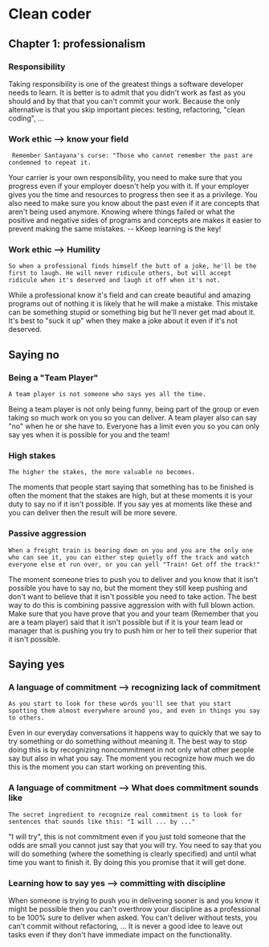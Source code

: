# Clean coder

## Chapter 1: professionalism

### Responsibility

 Taking responsibility is one of the greatest things a software developer needs to learn. It is better is to admit that you didn't work as fast as you should and by that that you can't commit your work. Because the only alternative is that you skip important pieces: testing, refactoring, "clean coding", ...

### Work ethic --> know your field

` Remember Santayana's curse: "Those who cannot remember the past are condemned to repeat it.`

Your carrier is your own responsibility, you need to make sure that you progress even if your employer doesn't help you with it. If your employer gives you the time and resources to progress then see it as a privilege. You also need to make sure you know about the past even if it are concepts that aren't being used anymore. Knowing where things failed or what the positive and negative sides of programs and concepts are makes it easier to prevent making the same mistakes.
-- kKeep learning is the key!

### Work ethic --> Humility

`So when a professional finds himself the butt of a joke, he'll be the first to laugh. He will never ridicule others, but will accept ridicule when it's deserved and laugh it off when it's not.`

While a professional know it's field and can create beautiful and amazing programs out of nothing it is likely that he will make a mistake. This mistake can be something stupid or something big but he'll never get mad about it. It's best to "suck it up" when they make a joke about it even if it's not deserved.

## Saying no

### Being a "Team Player"

`A team player is not someone who says yes all the time.`

Being a team player is not only being funny, being part of the group or even taking so much work on you so you can deliver. A team player also can say "no" when he or she have to. Everyone has a limit even you so you can only say yes when it is possible for you and the team!

### High stakes

`The higher the stakes, the more valuable no becomes.`

The moments that people start saying that something has to be finished is often the moment that the stakes are high, but at these moments it is your duty to say no if it isn't possible. If you say yes at moments like these and you can deliver then the result will be more severe.

### Passive aggression

`When a freight train is bearing down on you and you are the only one who can see it, you can either step quietly off the track and watch everyone else et run over, or you can yell "Train! Get off the track!"`

The moment someone tries to push you to deliver and you know that it isn't possible you have to say no, but the moment they still keep pushing and don't want to believe that it isn't possible you need to take action. The best way to do this is combining passive aggression with with full blown action. Make sure that you have prove that you and your team (Remember that you are a team player) said that it isn't possible but if it is your team lead or manager that is pushing you try to push him or her to tell their superior that it isn't possible. 

## Saying yes

### A language of commitment --> recognizing lack of commitment

`As you start to look for these words you'll see that you start spotting them almost everywhere around you, and even in things you say to others.`

Even in our everyday conversations it happens way to quickly that we say to try something or do something without meaning it. The best way to stop doing this is by recognizing noncommitment in not only what other people say but also in what you say. The moment you recognize how much we do this is the moment you can start working on preventing this.

### A language of commitment --> What does commitment sounds like

`The secret ingredient to recognize real commitment is to look for sentences that sounds like this: "I will ... by ..."`

"I will try", this is not commitment even if you just told someone that the odds are small you cannot just say that you will try. You need to say that you will do something (where the something is clearly specified) and until what time you want to finish it. By doing this you promise that it will get done. 

### Learning how to say yes --> committing with discipline 

When someone is trying to push you in delivering sooner is and you know it might be possible then you can't overthrow your discipline as a professional to be 100% sure to deliver when asked. You can't deliver without tests, you can't commit without refactoring, ... It is never a good idee to leave out tasks even if they don't have immediate impact on the functionality.  